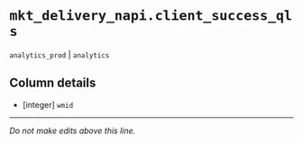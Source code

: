 # `mkt_delivery_napi.client_success_qls`
`analytics_prod` | `analytics`

## Column details
* [integer]   `wmid`

-------------------------------------------------------------------------------
*Do not make edits above this line.*

